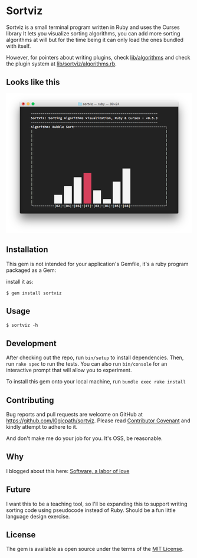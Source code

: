 # Sortviz

Sortviz is a small terminal program written in Ruby and uses the Curses library
It lets you visualize sorting algorithms, you can add more sorting algorithms
at will but for the time being it can only load the ones bundled with itself.

However, for pointers about writing plugins, check 
[lib/algorithms](lib/algorithms) and check the plugin system at
[lib/sortviz/algorithms.rb](lib/sortviz/algorithms.rb).

## Looks like this
![Screenshot][screenshot]

## Installation

This gem is not intended for your application's Gemfile, it's a
ruby program packaged as a Gem:

install it as:

    $ gem install sortviz

## Usage

```shell
$ sortviz -h
```

## Development
After checking out the repo, run `bin/setup` to install dependencies. Then, run `rake spec` to run the tests. You can also run `bin/console` for an interactive prompt that will allow you to experiment.

To install this gem onto your local machine, run `bundle exec rake install`

## Contributing

Bug reports and pull requests are welcome on GitHub at https://github.com/l0gicpath/sortviz. Please read [Contributor Covenant](http://contributor-covenant.org) and kindly attempt to adhere to it.

And don't make me do your job for you. It's OSS, be reasonable.

## Why

I blogged about this here:
[Software, a labor of love](http://hadyahmed.com/2016/06/software-a-labor-of-love/)

## Future

I want this to be a teaching tool, so I'll be expanding this to support writing sorting code using pseudocode instead of Ruby.
Should be a fun little language design exercise.

## License

The gem is available as open source under the terms of the [MIT License](http://opensource.org/licenses/MIT).

[screenshot]: screenshot.png "Mac OSX Terminal.app xterm-256color"
